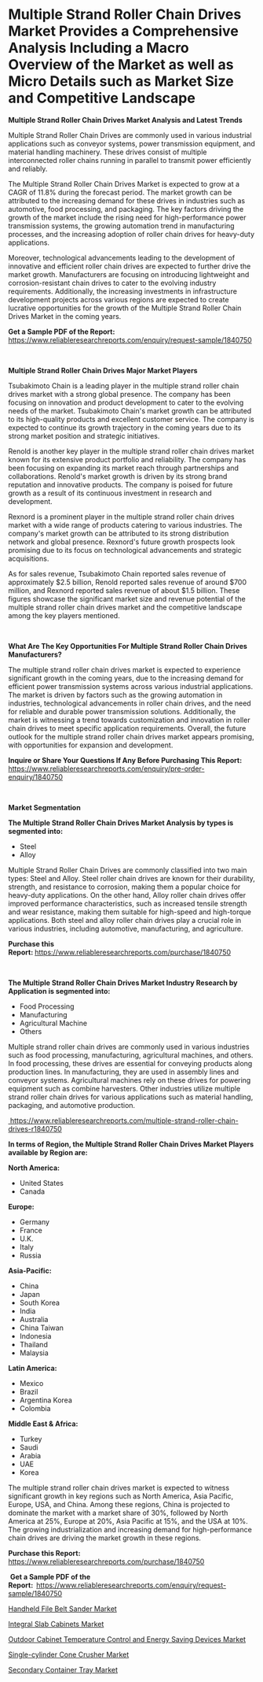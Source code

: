 <p><h1>Multiple Strand Roller Chain Drives Market Provides a Comprehensive Analysis Including a Macro Overview of the Market as well as Micro Details such as Market Size and Competitive Landscape</h1></p><p><strong>Multiple Strand Roller Chain Drives Market Analysis and Latest Trends</strong></p>
<p><p>Multiple Strand Roller Chain Drives are commonly used in various industrial applications such as conveyor systems, power transmission equipment, and material handling machinery. These drives consist of multiple interconnected roller chains running in parallel to transmit power efficiently and reliably.</p><p>The Multiple Strand Roller Chain Drives Market is expected to grow at a CAGR of 11.8% during the forecast period. The market growth can be attributed to the increasing demand for these drives in industries such as automotive, food processing, and packaging. The key factors driving the growth of the market include the rising need for high-performance power transmission systems, the growing automation trend in manufacturing processes, and the increasing adoption of roller chain drives for heavy-duty applications.</p><p>Moreover, technological advancements leading to the development of innovative and efficient roller chain drives are expected to further drive the market growth. Manufacturers are focusing on introducing lightweight and corrosion-resistant chain drives to cater to the evolving industry requirements. Additionally, the increasing investments in infrastructure development projects across various regions are expected to create lucrative opportunities for the growth of the Multiple Strand Roller Chain Drives Market in the coming years.</p></p>
<p><strong>Get a Sample PDF of the Report:&nbsp;</strong> <a href="https://www.reliableresearchreports.com/enquiry/request-sample/1840750">https://www.reliableresearchreports.com/enquiry/request-sample/1840750</a></p>
<p>&nbsp;</p>
<p><strong>Multiple Strand Roller Chain Drives Major Market Players</strong></p>
<p><p>Tsubakimoto Chain is a leading player in the multiple strand roller chain drives market with a strong global presence. The company has been focusing on innovation and product development to cater to the evolving needs of the market. Tsubakimoto Chain's market growth can be attributed to its high-quality products and excellent customer service. The company is expected to continue its growth trajectory in the coming years due to its strong market position and strategic initiatives.</p><p>Renold is another key player in the multiple strand roller chain drives market known for its extensive product portfolio and reliability. The company has been focusing on expanding its market reach through partnerships and collaborations. Renold's market growth is driven by its strong brand reputation and innovative products. The company is poised for future growth as a result of its continuous investment in research and development.</p><p>Rexnord is a prominent player in the multiple strand roller chain drives market with a wide range of products catering to various industries. The company's market growth can be attributed to its strong distribution network and global presence. Rexnord's future growth prospects look promising due to its focus on technological advancements and strategic acquisitions.</p><p>As for sales revenue, Tsubakimoto Chain reported sales revenue of approximately $2.5 billion, Renold reported sales revenue of around $700 million, and Rexnord reported sales revenue of about $1.5 billion. These figures showcase the significant market size and revenue potential of the multiple strand roller chain drives market and the competitive landscape among the key players mentioned.</p></p>
<p>&nbsp;</p>
<p><strong>What Are The Key Opportunities For Multiple Strand Roller Chain Drives Manufacturers?</strong></p>
<p><p>The multiple strand roller chain drives market is expected to experience significant growth in the coming years, due to the increasing demand for efficient power transmission systems across various industrial applications. The market is driven by factors such as the growing automation in industries, technological advancements in roller chain drives, and the need for reliable and durable power transmission solutions. Additionally, the market is witnessing a trend towards customization and innovation in roller chain drives to meet specific application requirements. Overall, the future outlook for the multiple strand roller chain drives market appears promising, with opportunities for expansion and development.</p></p>
<p><strong>Inquire or Share Your Questions If Any Before Purchasing This Report:</strong> <a href="https://www.reliableresearchreports.com/enquiry/pre-order-enquiry/1840750">https://www.reliableresearchreports.com/enquiry/pre-order-enquiry/1840750</a></p>
<p>&nbsp;</p>
<p><strong>Market Segmentation</strong></p>
<p><strong>The Multiple Strand Roller Chain Drives Market Analysis by types is segmented into:</strong></p>
<p><ul><li>Steel</li><li>Alloy</li></ul></p>
<p><p>Multiple Strand Roller Chain Drives are commonly classified into two main types: Steel and Alloy. Steel roller chain drives are known for their durability, strength, and resistance to corrosion, making them a popular choice for heavy-duty applications. On the other hand, Alloy roller chain drives offer improved performance characteristics, such as increased tensile strength and wear resistance, making them suitable for high-speed and high-torque applications. Both steel and alloy roller chain drives play a crucial role in various industries, including automotive, manufacturing, and agriculture.</p></p>
<p><strong>Purchase this Report:&nbsp;</strong><a href="https://www.reliableresearchreports.com/purchase/1840750">https://www.reliableresearchreports.com/purchase/1840750</a></p>
<p>&nbsp;</p>
<p><strong>The Multiple Strand Roller Chain Drives Market Industry Research by Application is segmented into:</strong></p>
<p><ul><li>Food Processing</li><li>Manufacturing</li><li>Agricultural Machine</li><li>Others</li></ul></p>
<p><p>Multiple strand roller chain drives are commonly used in various industries such as food processing, manufacturing, agricultural machines, and others. In food processing, these drives are essential for conveying products along production lines. In manufacturing, they are used in assembly lines and conveyor systems. Agricultural machines rely on these drives for powering equipment such as combine harvesters. Other industries utilize multiple strand roller chain drives for various applications such as material handling, packaging, and automotive production.</p></p>
<p><a href="https://www.reliableresearchreports.com/multiple-strand-roller-chain-drives-r1840750">&nbsp;https://www.reliableresearchreports.com/multiple-strand-roller-chain-drives-r1840750</a></p>
<p><strong>In terms of Region, the Multiple Strand Roller Chain Drives Market Players available by Region are:</strong></p>
<p>
    <p> <strong> North America: </strong>
        <ul>
            <li>United States</li>
            <li>Canada</li>
        </ul>
        </p> 
    <p> <strong> Europe: </strong>
        <ul>
            <li>Germany</li>
            <li>France</li>
            <li>U.K.</li>
            <li>Italy</li>
            <li>Russia</li>
        </ul>
        </p> 
    <p> <strong> Asia-Pacific: </strong>
        <ul>
            <li>China</li>
            <li>Japan</li>
            <li>South Korea</li>
            <li>India</li>
            <li>Australia</li>
            <li>China Taiwan</li>
            <li>Indonesia</li>
            <li>Thailand</li>
            <li>Malaysia</li>
        </ul>
        </p> 
    <p> <strong> Latin America: </strong>
        <ul>
            <li>Mexico</li>
            <li>Brazil</li>
            <li>Argentina Korea</li>
            <li>Colombia</li>
        </ul>
        </p> 
    <p> <strong> Middle East & Africa: </strong>
        <ul>
            <li>Turkey</li>
            <li>Saudi</li>
            <li>Arabia</li>
            <li>UAE</li>
            <li>Korea</li>
        </ul>
    </p>
    </p>
<p><p>The multiple strand roller chain drives market is expected to witness significant growth in key regions such as North America, Asia Pacific, Europe, USA, and China. Among these regions, China is projected to dominate the market with a market share of 30%, followed by North America at 25%, Europe at 20%, Asia Pacific at 15%, and the USA at 10%. The growing industrialization and increasing demand for high-performance chain drives are driving the market growth in these regions.</p></p>
<p><strong>Purchase this Report: </strong><a href="https://www.reliableresearchreports.com/purchase/1840750">https://www.reliableresearchreports.com/purchase/1840750</a></p>
<p>&nbsp;<strong>Get a Sample PDF of the Report:&nbsp;&nbsp;</strong><a href="https://www.reliableresearchreports.com/enquiry/request-sample/1840750">https://www.reliableresearchreports.com/enquiry/request-sample/1840750</a></p>
<p><strong></strong></p>
<p><p><a href="https://github.com/mharielmesa/Market-Research-Report-List-4/blob/main/handheld-file-belt-sander-market.md">Handheld File Belt Sander Market</a></p><p><a href="https://github.com/faniayasa/Market-Research-Report-List-1/blob/main/integral-slab-cabinets-market.md">Integral Slab Cabinets Market</a></p><p><a href="https://github.com/JuliaFadel1922/Market-Research-Report-List-2/blob/main/outdoor-cabinet-temperature-control-and-energy-saving-devices-market.md">Outdoor Cabinet Temperature Control and Energy Saving Devices Market</a></p><p><a href="https://github.com/dringals/Market-Research-Report-List-5/blob/main/single-cylinder-cone-crusher-market.md">Single-cylinder Cone Crusher Market</a></p><p><a href="https://github.com/moyahfrancoestellec51j635wcx/Market-Research-Report-List-3/blob/main/secondary-container-tray-market.md">Secondary Container Tray Market</a></p></p>